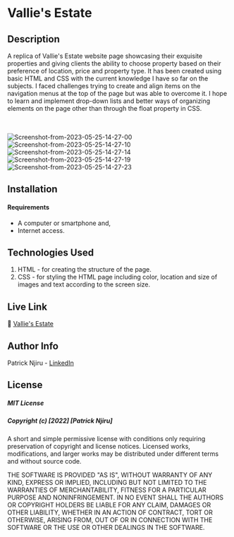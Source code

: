 # Vallie's Estate

## Description
A replica of Vallie's Estate website page showcasing their exquisite properties and giving clients the ability to choose property based on their preference of location, price and property type. It has been created using basic HTML and CSS with the current knowledge I have so far on the subjects. I faced challenges trying to create and align items on the navigation menus at the top of the page but was able to overcome it. I hope to learn and implement drop-down lists and better ways of organizing elements on the page other than through the float property in CSS.

<br><br>
<img src="https://i.ibb.co/Kwy2hjM/Screenshot-from-2023-05-25-14-27-00.png" alt="Screenshot-from-2023-05-25-14-27-00" border="0">
<img src="https://i.ibb.co/DDtzm6b/Screenshot-from-2023-05-25-14-27-10.png" alt="Screenshot-from-2023-05-25-14-27-10" border="0">
<img src="https://i.ibb.co/F7MmzWq/Screenshot-from-2023-05-25-14-27-14.png" alt="Screenshot-from-2023-05-25-14-27-14" border="0">
<img src="https://i.ibb.co/b6z5qPc/Screenshot-from-2023-05-25-14-27-19.png" alt="Screenshot-from-2023-05-25-14-27-19" border="0">
<img src="https://i.ibb.co/GTKhRqJ/Screenshot-from-2023-05-25-14-27-23.png" alt="Screenshot-from-2023-05-25-14-27-23" border="0">


## Installation
#### Requirements
 - A computer or smartphone and,
 - Internet access.

## Technologies Used
1. HTML - for creating the structure of the page.
2. CSS - for styling the HTML page including color, location and size of images and text according to the screen size.

## Live Link
🔗 [Vallie's Estate](https://patrick-njiru.github.io/Vallies-Estate/)

## Author Info
Patrick Njiru - [LinkedIn](httpswwwlinkedincominpatricknjiru7569241ba)

## License
##### MIT License
##### Copyright (c) [2022] [Patrick Njiru]

A short and simple permissive license with conditions only requiring preservation of copyright and license notices. Licensed works, modifications, and larger works may be distributed under different terms and without source code.

THE SOFTWARE IS PROVIDED "AS IS", WITHOUT WARRANTY OF ANY KIND, EXPRESS OR IMPLIED, INCLUDING BUT NOT LIMITED TO THE WARRANTIES OF MERCHANTABILITY, FITNESS FOR A PARTICULAR PURPOSE AND NONINFRINGEMENT. IN NO EVENT SHALL THE AUTHORS OR COPYRIGHT HOLDERS BE LIABLE FOR ANY CLAIM, DAMAGES OR OTHER LIABILITY, WHETHER IN AN ACTION OF CONTRACT, TORT OR OTHERWISE, ARISING FROM, OUT OF OR IN CONNECTION WITH THE SOFTWARE OR THE USE OR OTHER DEALINGS IN THE SOFTWARE.

